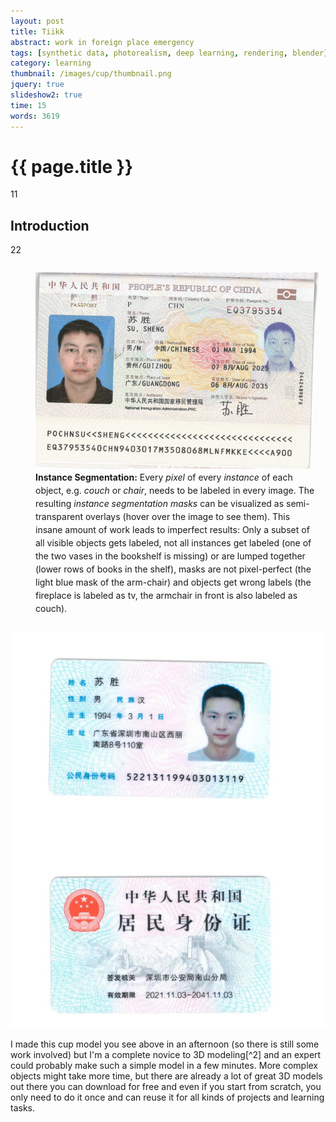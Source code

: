```yaml
---
layout: post
title: Tiikk
abstract: work in foreign place emergency 
tags: [synthetic data, photorealism, deep learning, rendering, blender]
category: learning
thumbnail: /images/cup/thumbnail.png
jquery: true
slideshow2: true
time: 15
words: 3619
---
```


# {{ page.title }}

11

## Introduction

22
<div style="text-align: center">
<figure style="width: 90%; display: inline-block;">
  <img class="img-swap" src="su/pppsss.png">
  <figcaption style="text-align: left; line-height: 1.5em;"><b>Instance Segmentation:</b> Every <em>pixel</em> of every <em>instance</em> of each object, e.g. <em>couch</em> or <em>chair</em>, needs to be labeled in every image. The resulting <em>instance segmentation masks</em> can be visualized as semi-transparent overlays (hover over the image to see them). This insane amount of work leads to imperfect results: Only a subset of all visible objects gets labeled, not all instances get labeled (one of the two vases in the bookshelf is missing) or are lumped together (lower rows of books in the shelf), masks are not pixel-perfect (the light blue mask of the arm-chair) and objects get wrong labels (the fireplace is labeled as tv, the armchair in front is also labeled as couch).</figcaption>
</figure>
</div>

![](/su/iiiidddddd.png)



I made this cup model you see above in an afternoon (so there is still some work involved) but I'm a complete novice to 3D modeling[^2] and an expert could probably make such a simple model in a few minutes. More complex objects might take more time, but there are already a lot of great 3D models out there you can download for free and even if you start from scratch, you only need to do it once and can reuse it for all kinds of projects and learning tasks.

